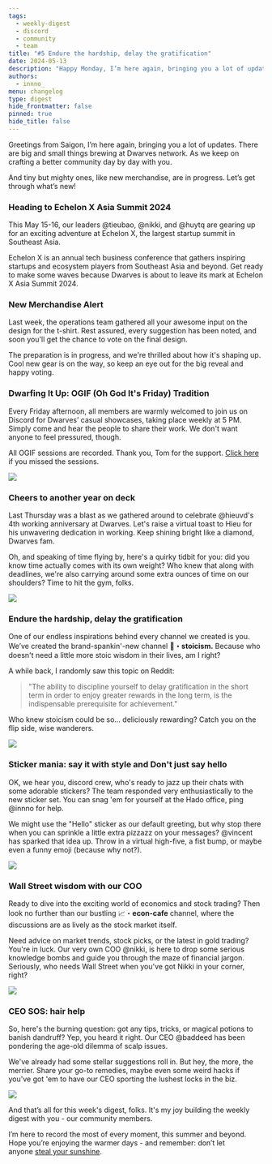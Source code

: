 ```yaml
---
tags:
  - weekly-digest
  - discord
  - community
  - team
title: "#5 Endure the hardship, delay the gratification"
date: 2024-05-13
description: "Happy Monday, I’m here again, bringing you a lot of updates. There are big and small things brewing at Dwarves network. As we keep on crafting a better community day by day with you."
authors:
  - innno_
menu: changelog
type: digest
hide_frontmatter: false
pinned: true
hide_title: false
---
```


Greetings from Saigon, I’m here again, bringing you a lot of updates. There are big and small things brewing at Dwarves network. As we keep on crafting a better community day by day with you. 

And tiny but mighty ones, like new merchandise, are in progress. Let’s get through what’s new! 

### Heading to Echelon X Asia Summit 2024
This May 15-16, our leaders @tieubao, @nikki, and @huytq are gearing up for an exciting adventure at Echelon X, the largest startup summit in Southeast Asia.

Echelon X is an annual tech business conference that gathers inspiring startups and ecosystem players from Southeast Asia and beyond. Get ready to make some waves because Dwarves is about to leave its mark at Echelon X Asia Summit 2024.

### New Merchandise Alert
Last week, the operations team gathered all your awesome input on the design for the t-shirt. Rest assured, every suggestion has been noted, and soon you'll get the chance to vote on the final design. 

The preparation is in progress, and we're thrilled about how it's shaping up.  Cool new gear is on the way, so keep an eye out for the big reveal and happy voting.

### Dwarfing It Up: OGIF (Oh God It's Friday) Tradition
Every Friday afternoon, all members are warmly welcomed to join us on Discord for Dwarves’ casual showcases, taking place weekly at 5 PM. Simply come and hear the people to share their work. We don't want anyone to feel pressured, though. 

All OGIF sessions are recorded. Thank you, Tom for the support. [Click here](https://memo.d.foundation/changelog/3-ogif-office-hours-0419/) if you missed the sessions.

![](assets/5-endure-the-hardship-delay-the-gratification-ogif.webp)

### Cheers to another year on deck
Last Thursday was a blast as we gathered around to celebrate @hieuvd's 4th working anniversary at Dwarves. Let's raise a virtual toast to Hieu for his unwavering dedication in working. Keep shining bright like a diamond, Dwarves fam.

Oh, and speaking of time flying by, here's a quirky tidbit for you: did you know time actually comes with its own weight? Who knew that along with deadlines, we're also carrying around some extra ounces of time on our shoulders? Time to hit the gym, folks.

![](assets/5-endure-the-hardship-delay-the-gratification-celebrate.webp)

### Endure the hardship, delay the gratification
One of our endless inspirations behind every channel we created is you. We’ve created the brand-spankin'-new channel **👑・stoicism.** Because who doesn't need a little more stoic wisdom in their lives, am I right?

A while back, I randomly saw this topic on Reddit:

>
> "The ability to discipline yourself to delay gratification in the short term in order to enjoy greater rewards in the long term, is the indispensable prerequisite for achievement."

Who knew stoicism could be so... deliciously rewarding? Catch you on the flip side, wise wanderers.

![](assets/5-endure-the-hardship-delay-the-gratification-stocism.webp)

### Sticker mania: say it with style and Don't just say hello
OK, we hear you, discord crew, who's ready to jazz up their chats with some adorable stickers? The team responded very enthusiastically to the new sticker set. You can snag 'em for yourself at the Hado office, ping @innno for help.

We might use the "Hello" sticker as our default greeting, but why stop there when you can sprinkle a little extra pizzazz on your messages? @vincent has sparked that idea up. Throw in a virtual high-five, a fist bump, or maybe even a funny emoji (because why not?).

![](assets/5-endure-the-hardship-delay-the-gratification-sticker.webp)

### Wall Street wisdom with our COO
Ready to dive into the exciting world of economics and stock trading? Then look no further than our bustling 📈・**econ-cafe** channel, where the discussions are as lively as the stock market itself.

Need advice on market trends, stock picks, or the latest in gold trading? You're in luck. Our very own COO @nikki, is here to drop some serious knowledge bombs and guide you through the maze of financial jargon. Seriously, who needs Wall Street when you've got Nikki in your corner, right?

![](assets/5-endure-the-hardship-delay-the-gratification-econ.webp)

### CEO SOS: hair help
So, here's the burning question: got any tips, tricks, or magical potions to banish dandruff? Yep, you heard it right. Our CEO @baddeed has been pondering the age-old dilemma of scalp issues. 

We've already had some stellar suggestions roll in. But hey, the more, the merrier. Share your go-to remedies, maybe even some weird hacks if you've got 'em to have our CEO sporting the lushest locks in the biz.

![](assets/5-endure-the-hardship-delay-the-gratification-haircare.webp)

And that’s all for this week's digest, folks. It's my joy building the weekly digest with you - our community members.

I’m here to record the most of every moment, this summer and beyond. Hope you’re enjoying the warmer days - and remember: don’t let anyone [steal your sunshine](https://www.youtube.com/watch?v=E1fzJ_AYajA).